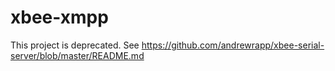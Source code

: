 # xbee-xmpp
This project is deprecated. See https://github.com/andrewrapp/xbee-serial-server/blob/master/README.md
